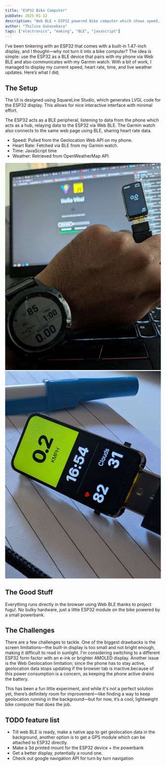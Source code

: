 ```yaml
---
title: "ESP32 Bike Computer"
pubDate: 2025-01-12
description: "Web BLE + ESP32 powered Bike computer which shows speed, heart rate, time and weather"
author: "Thilina Gunasekara"
tags: ["electronics", "making", "BLE", "javascript"]
---
```


I've been tinkering with an ESP32 that comes with a built-in 1.47-inch display, and I thought—why not turn it into a bike computer? The idea is simple: use the ESP32 as a BLE device that pairs with my phone via Web BLE and also communicates with my Garmin watch. With a bit of work, I managed to display my current speed, heart rate, time, and live weather updates. Here’s what I did;

## The Setup

The UI is designed using SquareLine Studio, which generates LVGL code for the ESP32 display. This allows for nice interactive interface with minimal effort.

The ESP32 acts as a BLE peripheral, listening to data from the phone  which acts as a hub, relaying data to the ESP32 via Web BLE. The Garmin watch also connects to the same web page using BLE, sharing heart rate data.

- Speed: Pulled from the Geolocation Web API on my phone.
- Heart Rate: Fetched via BLE from my Garmin watch.
- Time: JavaScript time
- Weather: Retrieved from OpenWeatherMap API.

![first iteration of ui](./assets/GhovOEvbQAAjRDe.jpeg)
![Current ui showing speed, heart rate time and weather](./assets/GhovOEtb0AE-lsH.jpeg)

## The Good Stuff

Everything runs directly in the browser using Web BLE thanks to project fugu!. No bulky hardware, just a little ESP32 module on the bike powered by a small powerbank.

## The Challenges

There are a few challenges to tackle. One of the biggest drawbacks is the screen limitations—the built-in display is too small and not bright enough, making it difficult to read in sunlight. I'm considering switching to a different ESP32 form factor with an e-ink or brighter AMOLED display. Another issue is the Web Geolocation limitation; since the phone has to stay active, geolocation data stops updating if the browser tab is inactive.because of this power consumption is a concern, as keeping the phone active drains the battery.

This has been a fun little experiment, and while it's not a perfect solution yet, there’s definitely room for improvement—like finding a way to keep geolocation running in the background—but for now, it’s a cool, lightweight bike computer that does the job.

## TODO feature list

- Till web BLE is ready, make a native app to get geolocation data in the background, another option is to get a GPS module which can be attached to ESP32 directly.
- Make a 3d printed mount for the ESP32 device + the powerbank
- Get a better display, potentially a round one.
- Check out google navigation API for turn by turn navigation



